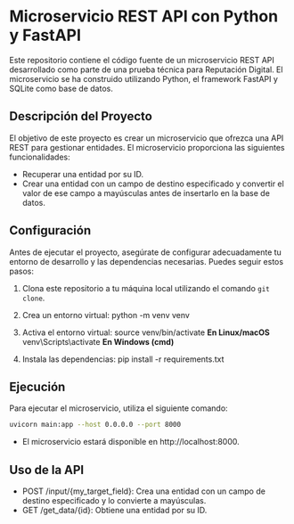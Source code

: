 # Microservicio REST API con Python y FastAPI

Este repositorio contiene el código fuente de un microservicio REST API desarrollado como parte de una prueba técnica para Reputación Digital. El microservicio se ha construido utilizando Python, el framework FastAPI y SQLite como base de datos.

## Descripción del Proyecto

El objetivo de este proyecto es crear un microservicio que ofrezca una API REST para gestionar entidades. El microservicio proporciona las siguientes funcionalidades:

- Recuperar una entidad por su ID.
- Crear una entidad con un campo de destino especificado y convertir el valor de ese campo a mayúsculas antes de insertarlo en la base de datos.

## Configuración

Antes de ejecutar el proyecto, asegúrate de configurar adecuadamente tu entorno de desarrollo y las dependencias necesarias. Puedes seguir estos pasos:

1. Clona este repositorio a tu máquina local utilizando el comando `git clone`.

2. Crea un entorno virtual: python -m venv venv

3. Activa el entorno virtual: source venv/bin/activate __En Linux/macOS__
                            venv\Scripts\activate __En Windows (cmd)__

4. Instala las dependencias: pip install -r requirements.txt

## Ejecución

Para ejecutar el microservicio, utiliza el siguiente comando:

```bash
uvicorn main:app --host 0.0.0.0 --port 8000
```
- El microservicio estará disponible en http://localhost:8000.

## Uso de la API

- POST /input/{my_target_field}: Crea una entidad con un campo de destino especificado y lo convierte a mayúsculas.
 - GET /get_data/{id}: Obtiene una entidad por su ID.
